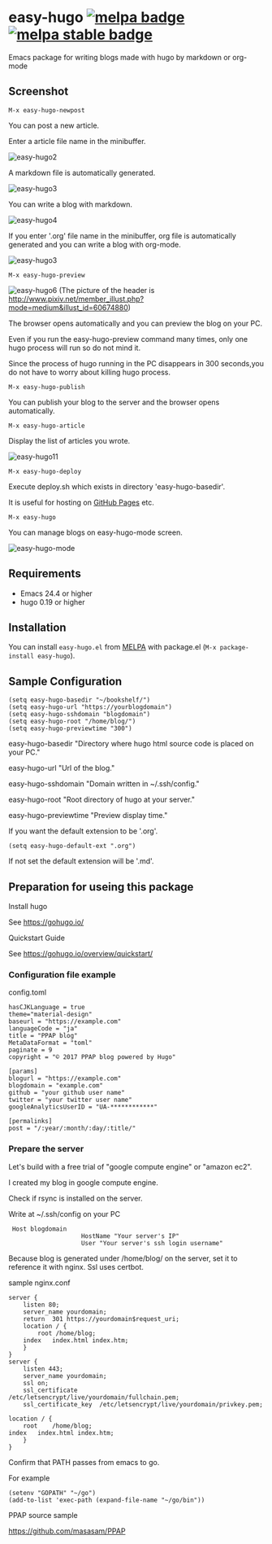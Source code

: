 # easy-hugo [![melpa badge][melpa-badge]][melpa-link] [![melpa stable badge][melpa-stable-badge]][melpa-stable-link]

Emacs package for writing blogs made with hugo by markdown or org-mode

## Screenshot

    M-x easy-hugo-newpost

You can post a new article.

Enter a article file name in the minibuffer.

![easy-hugo2](image/easy-hugo2.png)

A markdown file is automatically generated.

![easy-hugo3](image/easy-hugo3.png)

You can write a blog with markdown.

![easy-hugo4](image/easy-hugo4.png)

If you enter '.org' file name in the minibuffer, org file is automatically generated and you can write a blog with org-mode.

![easy-hugo3](image/org-mode.png)

    M-x easy-hugo-preview

![easy-hugo6](image/easy-hugo6.png)
(The picture of the header is http://www.pixiv.net/member_illust.php?mode=medium&illust_id=60674880)

The browser opens automatically and you can preview the blog on your PC.

Even if you run the easy-hugo-preview command many times, only one hugo process will run so do not mind it.

Since the process of hugo running in the PC disappears in 300 seconds,you do not have to worry about killing hugo process.

    M-x easy-hugo-publish

You can publish your blog to the server and the browser opens automatically.

    M-x easy-hugo-article

Display the list of articles you wrote.

![easy-hugo11](image/easy-hugo11.png)

	M-x easy-hugo-deploy

Execute deploy.sh which exists in directory 'easy-hugo-basedir'.

It is useful for hosting on [GitHub Pages](https://gohugo.io/tutorials/github-pages-blog/) etc.

	M-x easy-hugo

You can manage blogs on easy-hugo-mode screen.

![easy-hugo-mode](image/easy-hugo-mode.png)

## Requirements

- Emacs 24.4 or higher
- hugo 0.19 or higher

## Installation

You can install `easy-hugo.el` from [MELPA](http://melpa.org) with package.el
(`M-x package-install easy-hugo`).

## Sample Configuration

	(setq easy-hugo-basedir "~/bookshelf/")
	(setq easy-hugo-url "https://yourblogdomain")
	(setq easy-hugo-sshdomain "blogdomain")
	(setq easy-hugo-root "/home/blog/")
	(setq easy-hugo-previewtime "300")

easy-hugo-basedir "Directory where hugo html source code is placed on your PC."

easy-hugo-url "Url of the blog."

easy-hugo-sshdomain "Domain written in ~/.ssh/config."

easy-hugo-root "Root directory of hugo at your server."

easy-hugo-previewtime "Preview display time."

If you want the default extension to be '.org'.

	(setq easy-hugo-default-ext ".org")

If not set the default extension will be '.md'.

## Preparation for useing this package

Install hugo

See https://gohugo.io/

Quickstart Guide

See https://gohugo.io/overview/quickstart/

### Configuration file example

config.toml

	hasCJKLanguage = true
	theme="material-design"
	baseurl = "https://example.com"
	languageCode = "ja"
	title = "PPAP blog"
	MetaDataFormat = "toml"
	paginate = 9
	copyright = "© 2017 PPAP blog powered by Hugo"

	[params]
	blogurl = "https://example.com"
	blogdomain = "example.com"
	github = "your github user name"
	twitter = "your twitter user name"
	googleAnalyticsUserID = "UA-************"

	[permalinks]
	post = "/:year/:month/:day/:title/"

### Prepare the server

Let's build with a free trial of "google compute engine" or "amazon ec2".

I created my blog in google compute engine.

Check if rsync is installed on the server.

Write at ~/.ssh/config on your PC

	 Host blogdomain
                        HostName "Your server's IP"
                        User "Your server's ssh login username"

Because blog is generated under /home/blog/ on the server, set it to reference it with nginx.
Ssl uses certbot.

sample nginx.conf

	server {
		listen 80;
		server_name yourdomain;
		return  301 https://yourdomain$request_uri;
		location / {
			root /home/blog;
		index	index.html index.htm;
		}
	}
	server {
		listen 443;
		server_name yourdomain;
		ssl on;
		ssl_certificate      /etc/letsencrypt/live/yourdomain/fullchain.pem;
		ssl_certificate_key  /etc/letsencrypt/live/yourdomain/privkey.pem;

	location / {
		root    /home/blog;
	index   index.html index.htm;
		}
	}

Confirm that PATH passes from emacs to go.

For example

	(setenv "GOPATH" "~/go")
	(add-to-list 'exec-path (expand-file-name "~/go/bin"))

PPAP source sample

https://github.com/masasam/PPAP

[melpa-link]: http://melpa.org/#/easy-hugo
[melpa-badge]: http://melpa.org/packages/easy-hugo-badge.svg
[melpa-stable-link]: http://stable.melpa.org/#/easy-hugo
[melpa-stable-badge]: http://stable.melpa.org/packages/easy-hugo-badge.svg
